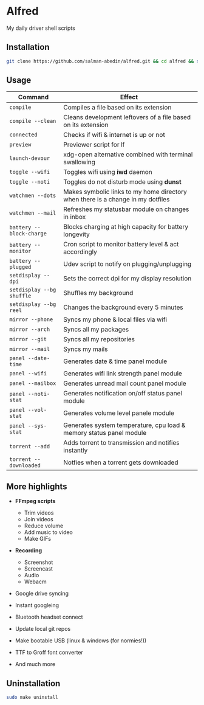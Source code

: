 # Alfred

My daily driver shell scripts

## Installation

```sh
git clone https://github.com/salman-abedin/alfred.git && cd alfred && sudo make install
```

## Usage

| Command                   | Effect                                                                          |
| ------------------------- | ------------------------------------------------------------------------------- |
| `compile`                 | Compiles a file based on its extension                                          |
| `compile --clean`         | Cleans development leftovers of a file based on its extension                   |
| `connected`               | Checks if wifi & internet is up or not                                          |
| `preview`                 | Previewer script for lf                                                         |
| `launch-devour`           | xdg-open alternative combined with terminal swallowing                          |
| `toggle --wifi`           | Toggles wifi using **iwd** daemon                                               |
| `toggle --noti`           | Toggles do not disturb mode using **dunst**                                     |
| `watchmen --dots`         | Makes symbolic links to my home directory when there is a change in my dotfiles |
| `watchmen --mail`         | Refreshes my statusbar module on changes in inbox                               |
| `battery --block-charge`  | Blocks charging at high capacity for battery longevity                          |
| `battery --monitor`       | Cron script to monitor battery level & act accordingly                          |
| `battery --plugged`       | Udev script to notify on plugging/unplugging                                    |
| `setdisplay --dpi`        | Sets the correct dpi for my display resolution                                  |
| `setdisplay --bg shuffle` | Shuffles my background                                                          |
| `setdisplay --bg reel`    | Changes the background every 5 minutes                                          |
| `mirror --phone`          | Syncs my phone & local files via wifi                                           |
| `mirror --arch`           | Syncs all my packages                                                           |
| `mirror --git`            | Syncs all my repositories                                                       |
| `mirror --mail`           | Syncs my mails                                                                  |
| `panel --date-time`       | Generates date & time panel module                                              |
| `panel --wifi`            | Generates wifi link strength panel module                                       |
| `panel --mailbox`         | Generates unread mail count panel module                                        |
| `panel --noti-stat`       | Generates notification on/off status panel module                               |
| `panel --vol-stat`        | Generates volume level panele module                                            |
| `panel --sys-stat`        | Generates system temperature, cpu load & memory status panel module             |
| `torrent --add`           | Adds torrent to transmission and notifies instantly                             |
| `torrent --downloaded`    | Notfies when a torrent gets downloaded                                          |

## More highlights

-  **FFmpeg scripts**

   -  Trim videos
   -  Join videos
   -  Reduce volume
   -  Add music to video
   -  Make GIFs

-  **Recording**

   -  Screenshot
   -  Screencast
   -  Audio
   -  Webacm

-  Google drive syncing
-  Instant googleing
-  Bluetooth headset connect
-  Update local git repos
-  Make bootable USB (linux & windows (for normies!))
-  TTF to Groff font converter
-  And much more

## Uninstallation

```sh
sudo make uninstall
```
